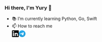 ### Hi there, I'm Yury 👋

<!--
**Yurzs/yurzs** is a ✨ _special_ ✨ repository because its `README.md` (this file) appears on your GitHub profile.
-->

- 📚 I’m currently learning Python, Go, Swift
- 📫 How to reach me  
  [<img align="left" src="./icons/linkedIn.svg" width="22px" />][linkedin_url]
  [<img align="left" src="./icons/telegram.svg" width="22px" />][telegram_url]

[linkedin_url]: https://www.linkedin.com/in/yury-sokov-8ab5a3188/
[telegram_url]: https://t.me/yurzs
